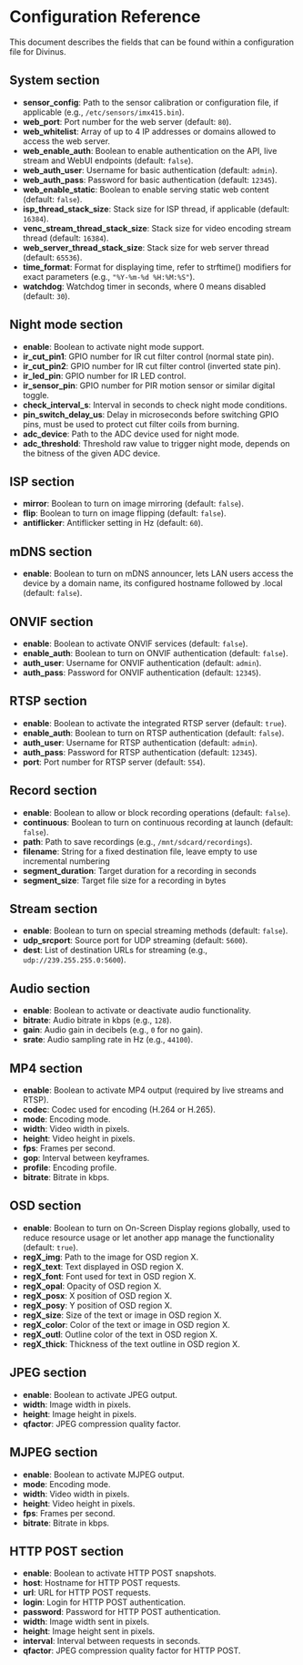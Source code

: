 # Configuration Reference

This document describes the fields that can be found within a configuration file for Divinus.

## System section

- **sensor_config**: Path to the sensor calibration or configuration file, if applicable (e.g., `/etc/sensors/imx415.bin`).
- **web_port**: Port number for the web server (default: `80`).
- **web_whitelist**: Array of up to 4 IP addresses or domains allowed to access the web server.
- **web_enable_auth**: Boolean to enable authentication on the API, live stream and WebUI endpoints (default: `false`).
- **web_auth_user**: Username for basic authentication (default: `admin`).
- **web_auth_pass**: Password for basic authentication (default: `12345`).
- **web_enable_static**: Boolean to enable serving static web content (default: `false`).
- **isp_thread_stack_size**: Stack size for ISP thread, if applicable (default: `16384`).
- **venc_stream_thread_stack_size**: Stack size for video encoding stream thread (default: `16384`).
- **web_server_thread_stack_size**: Stack size for web server thread (default: `65536`).
- **time_format**: Format for displaying time, refer to strftime() modifiers for exact parameters (e.g., `"%Y-%m-%d %H:%M:%S"`).
- **watchdog**: Watchdog timer in seconds, where 0 means disabled (default: `30`).

## Night mode section

- **enable**: Boolean to activate night mode support.
- **ir_cut_pin1**: GPIO number for IR cut filter control (normal state pin).
- **ir_cut_pin2**: GPIO number for IR cut filter control (inverted state pin).
- **ir_led_pin**: GPIO number for IR LED control.
- **ir_sensor_pin**: GPIO number for PIR motion sensor or similar digital toggle.
- **check_interval_s**: Interval in seconds to check night mode conditions.
- **pin_switch_delay_us**: Delay in microseconds before switching GPIO pins, must be used to protect cut filter coils from burning.
- **adc_device**: Path to the ADC device used for night mode.
- **adc_threshold**: Threshold raw value to trigger night mode, depends on the bitness of the given ADC device.

## ISP section

- **mirror**: Boolean to turn on image mirroring (default: `false`).
- **flip**: Boolean to turn on image flipping (default: `false`).
- **antiflicker**: Antiflicker setting in Hz (default: `60`).

## mDNS section

- **enable**: Boolean to turn on mDNS announcer, lets LAN users access the device by a domain name, its configured hostname followed by .local (default: `false`).

## ONVIF section

- **enable**: Boolean to activate ONVIF services (default: `false`).
- **enable_auth**: Boolean to turn on ONVIF authentication (default: `false`).
- **auth_user**: Username for ONVIF authentication (default: `admin`).
- **auth_pass**: Password for ONVIF authentication (default: `12345`).

## RTSP section

- **enable**: Boolean to activate the integrated RTSP server (default: `true`).
- **enable_auth**: Boolean to turn on RTSP authentication (default: `false`).
- **auth_user**: Username for RTSP authentication (default: `admin`).
- **auth_pass**: Password for RTSP authentication (default: `12345`).
- **port**: Port number for RTSP server (default: `554`).

## Record section

- **enable**: Boolean to allow or block recording operations (default: `false`).
- **continuous**: Boolean to turn on continuous recording at launch (default: `false`).
- **path**: Path to save recordings (e.g., `/mnt/sdcard/recordings`).
- **filename**: String for a fixed destination file, leave empty to use incremental numbering
- **segment_duration**: Target duration for a recording in seconds
- **segment_size**: Target file size for a recording in bytes

## Stream section

- **enable**: Boolean to turn on special streaming methods (default: `false`).
- **udp_srcport**: Source port for UDP streaming (default: `5600`).
- **dest**: List of destination URLs for streaming (e.g., `udp://239.255.255.0:5600`).

## Audio section

- **enable**: Boolean to activate or deactivate audio functionality.
- **bitrate**: Audio bitrate in kbps (e.g., `128`).
- **gain**: Audio gain in decibels (e.g., `0` for no gain).
- **srate**: Audio sampling rate in Hz (e.g., `44100`).

## MP4 section

- **enable**: Boolean to activate MP4 output (required by live streams and RTSP).
- **codec**: Codec used for encoding (H.264 or H.265).
- **mode**: Encoding mode.
- **width**: Video width in pixels.
- **height**: Video height in pixels.
- **fps**: Frames per second.
- **gop**: Interval between keyframes.
- **profile**: Encoding profile.
- **bitrate**: Bitrate in kbps.

## OSD section

- **enable**: Boolean to turn on On-Screen Display regions globally, used to reduce resource usage or let another app manage the functionality (default: `true`).
- **regX_img**: Path to the image for OSD region X.
- **regX_text**: Text displayed in OSD region X.
- **regX_font**: Font used for text in OSD region X.
- **regX_opal**: Opacity of OSD region X.
- **regX_posx**: X position of OSD region X.
- **regX_posy**: Y position of OSD region X.
- **regX_size**: Size of the text or image in OSD region X.
- **regX_color**: Color of the text or image in OSD region X.
- **regX_outl**: Outline color of the text in OSD region X.
- **regX_thick**: Thickness of the text outline in OSD region X.

## JPEG section

- **enable**: Boolean to activate JPEG output.
- **width**: Image width in pixels.
- **height**: Image height in pixels.
- **qfactor**: JPEG compression quality factor.

## MJPEG section

- **enable**: Boolean to activate MJPEG output.
- **mode**: Encoding mode.
- **width**: Video width in pixels.
- **height**: Video height in pixels.
- **fps**: Frames per second.
- **bitrate**: Bitrate in kbps.

## HTTP POST section

- **enable**: Boolean to activate HTTP POST snapshots.
- **host**: Hostname for HTTP POST requests.
- **url**: URL for HTTP POST requests.
- **login**: Login for HTTP POST authentication.
- **password**: Password for HTTP POST authentication.
- **width**: Image width sent in pixels.
- **height**: Image height sent in pixels.
- **interval**: Interval between requests in seconds.
- **qfactor**: JPEG compression quality factor for HTTP POST.